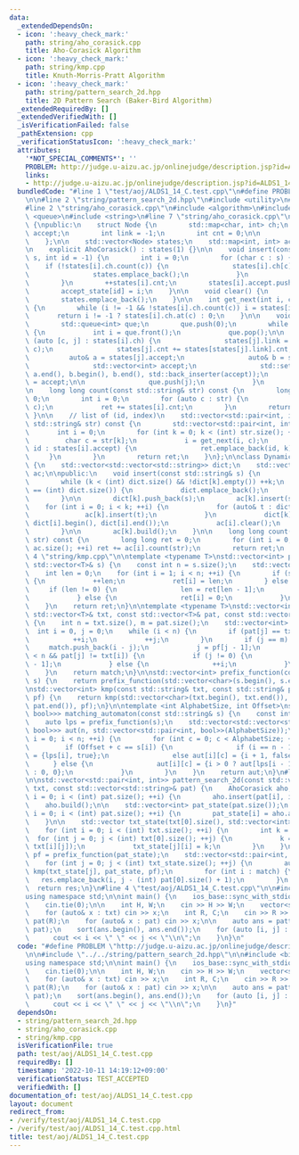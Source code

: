 ```yaml
---
data:
  _extendedDependsOn:
  - icon: ':heavy_check_mark:'
    path: string/aho_corasick.cpp
    title: Aho-Corasick Algorithm
  - icon: ':heavy_check_mark:'
    path: string/kmp.cpp
    title: Knuth-Morris-Pratt Algorithm
  - icon: ':heavy_check_mark:'
    path: string/pattern_search_2d.hpp
    title: 2D Pattern Search (Baker-Bird Algorithm)
  _extendedRequiredBy: []
  _extendedVerifiedWith: []
  _isVerificationFailed: false
  _pathExtension: cpp
  _verificationStatusIcon: ':heavy_check_mark:'
  attributes:
    '*NOT_SPECIAL_COMMENTS*': ''
    PROBLEM: http://judge.u-aizu.ac.jp/onlinejudge/description.jsp?id=ALDS1_14_C
    links:
    - http://judge.u-aizu.ac.jp/onlinejudge/description.jsp?id=ALDS1_14_C
  bundledCode: "#line 1 \"test/aoj/ALDS1_14_C.test.cpp\"\n#define PROBLEM \"http://judge.u-aizu.ac.jp/onlinejudge/description.jsp?id=ALDS1_14_C\"\
    \n\n#line 2 \"string/pattern_search_2d.hpp\"\n#include <utility>\n#include <vector>\n\
    #line 2 \"string/aho_corasick.cpp\"\n#include <algorithm>\n#include <map>\n#include\
    \ <queue>\n#include <string>\n#line 7 \"string/aho_corasick.cpp\"\n\nclass AhoCorasick\
    \ {\npublic:\n    struct Node {\n        std::map<char, int> ch;\n        std::vector<int>\
    \ accept;\n        int link = -1;\n        int cnt = 0;\n\n        Node() = default;\n\
    \    };\n\n    std::vector<Node> states;\n    std::map<int, int> accept_state;\n\
    \n    explicit AhoCorasick() : states(1) {}\n\n    void insert(const std::string&\
    \ s, int id = -1) {\n        int i = 0;\n        for (char c : s) {\n        \
    \    if (!states[i].ch.count(c)) {\n                states[i].ch[c] = states.size();\n\
    \                states.emplace_back();\n            }\n            i = states[i].ch[c];\n\
    \        }\n        ++states[i].cnt;\n        states[i].accept.push_back(id);\n\
    \        accept_state[id] = i;\n    }\n\n    void clear() {\n        states.clear();\n\
    \        states.emplace_back();\n    }\n\n    int get_next(int i, char c) const\
    \ {\n        while (i != -1 && !states[i].ch.count(c)) i = states[i].link;\n \
    \       return i != -1 ? states[i].ch.at(c) : 0;\n    }\n\n    void build() {\n\
    \        std::queue<int> que;\n        que.push(0);\n        while (!que.empty())\
    \ {\n            int i = que.front();\n            que.pop();\n\n            for\
    \ (auto [c, j] : states[i].ch) {\n                states[j].link = get_next(states[i].link,\
    \ c);\n                states[j].cnt += states[states[j].link].cnt;\n\n      \
    \          auto& a = states[j].accept;\n                auto& b = states[states[j].link].accept;\n\
    \                std::vector<int> accept;\n                std::set_union(a.begin(),\
    \ a.end(), b.begin(), b.end(), std::back_inserter(accept));\n                a\
    \ = accept;\n\n                que.push(j);\n            }\n        }\n    }\n\
    \n    long long count(const std::string& str) const {\n        long long ret =\
    \ 0;\n        int i = 0;\n        for (auto c : str) {\n            i = get_next(i,\
    \ c);\n            ret += states[i].cnt;\n        }\n        return ret;\n   \
    \ }\n\n    // list of (id, index)\n    std::vector<std::pair<int, int>> match(const\
    \ std::string& str) const {\n        std::vector<std::pair<int, int>> ret;\n \
    \       int i = 0;\n        for (int k = 0; k < (int) str.size(); ++k) {\n   \
    \         char c = str[k];\n            i = get_next(i, c);\n            for (auto\
    \ id : states[i].accept) {\n                ret.emplace_back(id, k);\n       \
    \     }\n        }\n        return ret;\n    }\n};\n\nclass DynamicAhoCorasick\
    \ {\n    std::vector<std::vector<std::string>> dict;\n    std::vector<AhoCorasick>\
    \ ac;\n\npublic:\n    void insert(const std::string& s) {\n        int k = 0;\n\
    \        while (k < (int) dict.size() && !dict[k].empty()) ++k;\n        if (k\
    \ == (int) dict.size()) {\n            dict.emplace_back();\n            ac.emplace_back();\n\
    \        }\n\n        dict[k].push_back(s);\n        ac[k].insert(s);\n\n    \
    \    for (int i = 0; i < k; ++i) {\n            for (auto& t : dict[i]) {\n  \
    \              ac[k].insert(t);\n            }\n            dict[k].insert(dict[k].end(),\
    \ dict[i].begin(), dict[i].end());\n            ac[i].clear();\n            dict[i].clear();\n\
    \        }\n\n        ac[k].build();\n    }\n\n    long long count(const std::string&\
    \ str) const {\n        long long ret = 0;\n        for (int i = 0; i < (int)\
    \ ac.size(); ++i) ret += ac[i].count(str);\n        return ret;\n    }\n};\n#line\
    \ 4 \"string/kmp.cpp\"\n\ntemplate <typename T>\nstd::vector<int> prefix_function(const\
    \ std::vector<T>& s) {\n    const int n = s.size();\n    std::vector<int> ret(n);\n\
    \    int len = 0;\n    for (int i = 1; i < n; ++i) {\n        if (s[i] == s[len])\
    \ {\n            ++len;\n            ret[i] = len;\n        } else {\n       \
    \     if (len != 0) {\n                len = ret[len - 1];\n                --i;\n\
    \            } else {\n                ret[i] = 0;\n            }\n        }\n\
    \    }\n    return ret;\n}\n\ntemplate <typename T>\nstd::vector<int> kmp(const\
    \ std::vector<T>& txt, const std::vector<T>& pat, const std::vector<int>& pf)\
    \ {\n    int n = txt.size(), m = pat.size();\n    std::vector<int> match;\n  \
    \  int i = 0, j = 0;\n    while (i < n) {\n        if (pat[j] == txt[i]) {\n \
    \           ++i;\n            ++j;\n        }\n        if (j == m) {\n       \
    \     match.push_back(i - j);\n            j = pf[j - 1];\n        } else if (i\
    \ < n && pat[j] != txt[i]) {\n            if (j != 0) {\n                j = pf[j\
    \ - 1];\n            } else {\n                ++i;\n            }\n        }\n\
    \    }\n    return match;\n}\n\nstd::vector<int> prefix_function(const std::string&\
    \ s) {\n    return prefix_function(std::vector<char>(s.begin(), s.end()));\n}\n\
    \nstd::vector<int> kmp(const std::string& txt, const std::string& pat, const std::vector<int>&\
    \ pf) {\n    return kmp(std::vector<char>(txt.begin(), txt.end()), std::vector<char>(pat.begin(),\
    \ pat.end()), pf);\n}\n\ntemplate <int AlphabetSize, int Offset>\nstd::vector<std::vector<std::pair<int,\
    \ bool>>> matching_automaton(const std::string& s) {\n    const int n = s.size();\n\
    \    auto lps = prefix_function(s);\n    std::vector<std::vector<std::pair<int,\
    \ bool>>> aut(n, std::vector<std::pair<int, bool>>(AlphabetSize));\n    for (int\
    \ i = 0; i < n; ++i) {\n        for (int c = 0; c < AlphabetSize; ++c) {\n   \
    \         if (Offset + c == s[i]) {\n                if (i == n - 1) aut[i][c]\
    \ = {lps[i], true};\n                else aut[i][c] = {i + 1, false};\n      \
    \      } else {\n                aut[i][c] = {i > 0 ? aut[lps[i - 1]][c].first\
    \ : 0, 0};\n            }\n        }\n    }\n    return aut;\n}\n#line 6 \"string/pattern_search_2d.hpp\"\
    \n\nstd::vector<std::pair<int, int>> pattern_search_2d(const std::vector<std::string>&\
    \ txt, const std::vector<std::string>& pat) {\n    AhoCorasick aho;\n    for (int\
    \ i = 0; i < (int) pat.size(); ++i) {\n        aho.insert(pat[i], i);\n    }\n\
    \    aho.build();\n\n    std::vector<int> pat_state(pat.size());\n    for (int\
    \ i = 0; i < (int) pat.size(); ++i) {\n        pat_state[i] = aho.accept_state[i];\n\
    \    }\n\n    std::vector txt_state(txt[0].size(), std::vector<int>(txt.size()));\n\
    \    for (int i = 0; i < (int) txt.size(); ++i) {\n        int k = 0;\n      \
    \  for (int j = 0; j < (int) txt[0].size(); ++j) {\n            k = aho.get_next(k,\
    \ txt[i][j]);\n            txt_state[j][i] = k;\n        }\n    }\n\n    auto\
    \ pf = prefix_function(pat_state);\n    std::vector<std::pair<int, int>> res;\n\
    \    for (int j = 0; j < (int) txt_state.size(); ++j) {\n        auto match =\
    \ kmp(txt_state[j], pat_state, pf);\n        for (int i : match) {\n         \
    \   res.emplace_back(i, j - (int) pat[0].size() + 1);\n        }\n    }\n\n  \
    \  return res;\n}\n#line 4 \"test/aoj/ALDS1_14_C.test.cpp\"\n\n#include <bits/stdc++.h>\n\
    using namespace std;\n\nint main() {\n    ios_base::sync_with_stdio(false);\n\
    \    cin.tie(0);\n\n    int H, W;\n    cin >> H >> W;\n    vector<string> txt(H);\n\
    \    for (auto& x : txt) cin >> x;\n    int R, C;\n    cin >> R >> C;\n    vector<string>\
    \ pat(R);\n    for (auto& x : pat) cin >> x;\n\n    auto ans = pattern_search_2d(txt,\
    \ pat);\n    sort(ans.begin(), ans.end());\n    for (auto [i, j] : ans) {\n  \
    \      cout << i << \" \" << j << \"\\n\";\n    }\n}\n"
  code: "#define PROBLEM \"http://judge.u-aizu.ac.jp/onlinejudge/description.jsp?id=ALDS1_14_C\"\
    \n\n#include \"../../string/pattern_search_2d.hpp\"\n\n#include <bits/stdc++.h>\n\
    using namespace std;\n\nint main() {\n    ios_base::sync_with_stdio(false);\n\
    \    cin.tie(0);\n\n    int H, W;\n    cin >> H >> W;\n    vector<string> txt(H);\n\
    \    for (auto& x : txt) cin >> x;\n    int R, C;\n    cin >> R >> C;\n    vector<string>\
    \ pat(R);\n    for (auto& x : pat) cin >> x;\n\n    auto ans = pattern_search_2d(txt,\
    \ pat);\n    sort(ans.begin(), ans.end());\n    for (auto [i, j] : ans) {\n  \
    \      cout << i << \" \" << j << \"\\n\";\n    }\n}"
  dependsOn:
  - string/pattern_search_2d.hpp
  - string/aho_corasick.cpp
  - string/kmp.cpp
  isVerificationFile: true
  path: test/aoj/ALDS1_14_C.test.cpp
  requiredBy: []
  timestamp: '2022-10-11 14:19:12+09:00'
  verificationStatus: TEST_ACCEPTED
  verifiedWith: []
documentation_of: test/aoj/ALDS1_14_C.test.cpp
layout: document
redirect_from:
- /verify/test/aoj/ALDS1_14_C.test.cpp
- /verify/test/aoj/ALDS1_14_C.test.cpp.html
title: test/aoj/ALDS1_14_C.test.cpp
---
```

